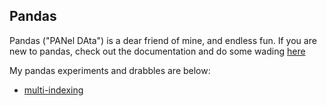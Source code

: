 ##  Pandas

Pandas ("PANel DAta") is a dear friend of mine, and endless fun. 
If you are new to pandas, check out the documentation and do some wading [here](https://pandas.pydata.org/)

My pandas experiments and drabbles are below:
* [multi-indexing](multiIndexing.md)